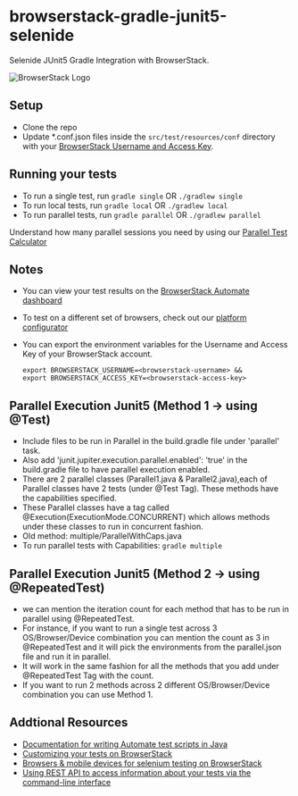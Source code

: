 # browserstack-gradle-junit5-selenide
Selenide JUnit5 Gradle Integration with BrowserStack.


![BrowserStack Logo](https://d98b8t1nnulk5.cloudfront.net/production/images/layout/logo-header.png?1469004780) 

## Setup
* Clone the repo
* Update *.conf.json files inside the `src/test/resources/conf` directory with your [BrowserStack Username and Access Key](https://www.browserstack.com/accounts/settings). 

## Running your tests
* To run a single test, run `gradle single` OR `./gradlew single` 
* To run local tests, run `gradle local` OR `./gradlew local` 
* To run parallel tests, run `gradle parallel` OR `./gradlew parallel` 

 Understand how many parallel sessions you need by using our [Parallel Test Calculator](https://www.browserstack.com/automate/parallel-calculator?ref=github)

## Notes
* You can view your test results on the [BrowserStack Automate dashboard](https://www.browserstack.com/automate)
* To test on a different set of browsers, check out our [platform configurator](https://www.browserstack.com/automate/java#setting-os-and-browser)
* You can export the environment variables for the Username and Access Key of your BrowserStack account. 

  ```
  export BROWSERSTACK_USERNAME=<browserstack-username> &&
  export BROWSERSTACK_ACCESS_KEY=<browserstack-access-key>
  ```
## Parallel Execution Junit5 (Method 1 -> using @Test)
* Include files to be run in Parallel in the build.gradle file under 'parallel' task.
* Also add 'junit.jupiter.execution.parallel.enabled': 'true' in the build.gradle file to have parallel execution enabled.
* There are 2 parallel classes (Parallel1.java & Parallel2.java),each of Parallel classes have 2 tests (under @Test Tag). These methods have the capabilities specified.
* These Parallel classes have a tag called @Execution(ExecutionMode.CONCURRENT) which allows methods under these classes to run in concurrent fashion.
* Old method: multiple/ParallelWithCaps.java
* To run parallel tests with Capabilities: `gradle multiple`

## Parallel Execution Junit5 (Method 2 -> using @RepeatedTest)
* we can mention the iteration count for each method that has to be run in parallel using @RepeatedTest.
* For instance, if you want to run a single test across 3 OS/Browser/Device combination you can mention the count as 3 in @RepeatedTest and it will pick the environments from the parallel.json file and run it in parallel.
* It will work in the same fashion for all the methods that you add under @RepeatedTest Tag with the count.
* If you want to run 2 methods across 2 different OS/Browser/Device combination you can use Method 1.

## Addtional Resources
* [Documentation for writing Automate test scripts in Java](https://www.browserstack.com/automate/java)
* [Customizing your tests on BrowserStack](https://www.browserstack.com/automate/capabilities)
* [Browsers & mobile devices for selenium testing on BrowserStack](https://www.browserstack.com/list-of-browsers-and-platforms?product=automate)
* [Using REST API to access information about your tests via the command-line interface](https://www.browserstack.com/automate/rest-api)

